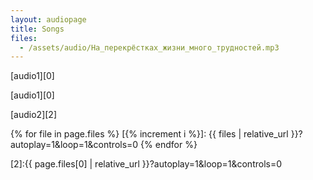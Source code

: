 ```yaml
---
layout: audiopage
title: Songs
files:
  - /assets/audio/На_перекрёстках_жизни_много_трудностей.mp3
---
```


[audio1][0]

[audio1][0]

[audio2][2]


{% for file in page.files %}
[{% increment i %}]: {{ files | relative_url }}?autoplay=1&loop=1&controls=0
{% endfor %}

[2]:{{ page.files[0] | relative_url }}?autoplay=1&loop=1&controls=0


